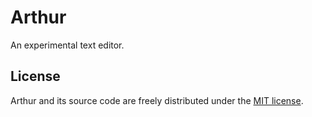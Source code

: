 Arthur
======

An experimental text editor.

License
-------

Arthur and its source code are freely distributed under the [MIT license](LICENSE).

